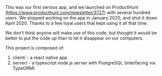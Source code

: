 This was our first serious app, and we launched on ProductHunt (https://www.producthunt.com/newsletter/3727) with several hundred users. We stopped working on the app in January 2020, and shut it down April 2020. Thanks to a few loyal users that kept using it all that time.

We don't think anyone will make use of this code, but thought it would be better to put the code up than to let it disappear on our computers.

This project is composed of:
1. client/ - a react native app
2. server/ - a typescript node.js server with PostgreSQL (interfacing via TypeORM)
